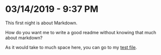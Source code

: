 # 03/14/2019 - 9:37 PM
This first night is about Markdown.

How do you want me to write a good readme without knowing that much about markdown?

As it would take to much space here, you can go to my [test file](https://github.com/ChriisX/wdilt/blob/master/resources/markdown/tests.md).